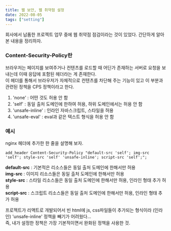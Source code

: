 ```yaml
---
title: 웹 보안, 웹 취약점 설정
date: 2022-08-05
tags: ["setting"]
---
```


회사에서 납품한 프로젝트 업무 중에 웹 취약점 점검이라는 것이 있었다. 간단하게 알아본 내용을 정리하자.   

### Content-Security-Policy란

브라우저는 페이지를 보여주거나 컨텐츠를 로드할 때 어딘가 존재하는 서버로 요청을 보내는데 이때 응답에 포함된 헤더라는 게 존재한다.   
이 헤더를 통해서 브라우저가 자체적으로 컨텐츠를 차단해 주는 기능이 있고 이 부분과 관련된 정책을 CPS 정책이라고 한다.   

1. 'none' : 어떤 것도 허용 안 함
2. 'self' : 동일 출처 도메인에 한하여 허용, 하위 도메인에서는 허용 안 함
3. 'unsafe-inline' : 인라인 자바스크립트, 스타일을 허용
4. 'unsafe-eval' : eval과 같은 텍스트 형식을 허용 안 함


### 예시

nginx 헤더에 추가한 한 줄을 설명해 보자.   

```nginx
add_header Content-Security-Policy "default-src 'self'; img-src 'self'; style-src 'self' 'unsafe-inline'; script-src 'self';";
```

**default-src** : 기본적은 리소스들은 동일 출처 도메인에 한해서만 허용   
**img-src** : 이미지 리소스들은 동일 출처 도메인에 한해서만 허용   
**style-src** : 스타일 리소스들은 동일 출처 도메인에 한해서만 허용, 인라인 형태 추가 허용   
**script-src** : 스크립트 리소스들은 동일 출처 도메인에 한해서만 허용, 인라인 형태 추가 허용   

프로젝트가 리액트로 개발되어서 빈 html에 js, css파일들이 추가되는 형식이라 (인라인) 'unsafe-inline' 정책을 빼기가 어려웠다...   
즉, 내가 설정한 정책은 가장 기본적이면서 완화된 정책을 사용한 것.

